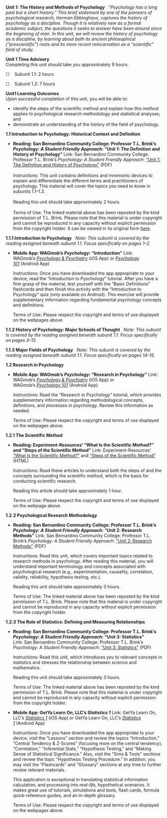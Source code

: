 **Unit 1: The History and Methods of Psychology** <span id="1"></span> 
*“Psychology has a long past but a short history.” This brief statement
by one of the pioneers of psychological research, Herman Ebbinghaus,
captures the history of psychology as a discipline. Though it is
relatively new as a formal academic subject, the questions it seeks to
answer have been around since the beginning of man. In this unit, we
will review the history of psychology as a discipline, by learning about
both its ancient philosophical (“prescientific”) roots and its more
recent reincarnation as a “scientific” field of study.*

**Unit 1 Time Advisory**  
Completing this unit should take you approximately 9 hours.  
  
 ☐    Subunit 1.1: 2 hours  
  
 ☐    Subunit 1.2: 7 hours

**Unit1 Learning Outcomes**  
Upon successful completion of this unit, you will be able to:
-   identify the steps of the scientific method and explain how this
    method applies to psychological research methodology and statistical
    analyses; and
-   demonstrate an understanding of the history of the field of
    psychology.

**1.1 Introduction to Psychology: Historical Context and Definition**
<span id="1.1"></span> 
-   **Reading: San Bernardino Community College: Professor T.L. Brink’s
    *Psychology: A Student Friendly Approach*: “Unit 1: The Definition
    and History of Psychology”**
    Link: San Bernardino Community College: Professor T.L.
    Brink’s *Psychology: A Student Friendly Approach*: [“Unit 1: The
    Definition and History of
    Psychology”](http://www.saylor.org/site/wp-content/uploads/2011/01/TLBrink_PSYCH01.pdf) (PDF)  
        
     Instructions: This unit contains definitions and mnemonic devices
    to explain and differentiate the different terms and practitioners
    of psychology. This material will cover the topics you need to know
    in subunits 1.1–1.3.  
        
     Reading this unit should take approximately 2 hours.  
        
     Terms of Use: The linked material above has been reposted by the
    kind permission of T.L. Brink. Please note that this material is
    under copyright and cannot be reproduced in any capacity without
    explicit permission from the copyright holder. It can be viewed in
    its original form
    [here](http://www.merlot.org/merlot/viewMaterial.htm;jsessionid=99E0B14DD8DD6948E713D18C086587A9?id=356461).

**1.1.1 Introduction to Psychology** <span id="1.1.1"></span> 
*Note: This subunit is covered by the reading assigned beneath subunit
1.1. Focus specifically on pages 1–2.*

-   **Mobile App: WAGmob’s *Psychology*: “Introduction”**
    Link: WAGmob’s [*Psychology &
    Psychiatry*](https://itunes.apple.com/us/app/psychology-psychiatry/id477962264?mt=8) (iOS
    App) or [*Psychology
    101*](https://play.google.com/store/apps/details?id=com.quizmine.androidpsychology) (Android
    App)   
      
     Instructions: Once you have downloaded the app appropriate to your
    device, read the “Introduction to Pyschology” tutorial. After you
    have a firm grasp of the material, test yourself with the “Basic
    Definitions” flashcards and then finish this activity with the
    “Introduction to Psychology” quiz (only available on Android). This
    exercise will provide supplementary information regarding
    fundamental psychology concepts and definitions.  
      
     Terms of Use: Please respect the copyright and terms of use
    displayed on the webpages above.

**1.1.2 History of Psychology: Major Schools of Thought** <span
id="1.1.2"></span> 
*Note: This subunit is covered by the reading assigned beneath subunit
1.1. Focus specifically on pages 3–13.*

**1.1.3 Major Fields of Psychology** <span id="1.1.3"></span> 
*Note: This subunit is covered by the reading assigned beneath subunit
1.1. Focus specifically on pages 14–15.*

**1.2 Research in Psychology** <span id="1.2"></span> 
-   **Mobile App: WAGmob’s *Psychology*: “Research in Psychology”**
    Link: WAGmob’s [*Psychology &
    Psychiatry*](https://itunes.apple.com/us/app/psychology-psychiatry/id477962264?mt=8) (iOS
    App) or WAGmob’s [*Psychology
    101*](https://play.google.com/store/apps/details?id=com.quizmine.androidpsychology) (Android
    App)  
      
     Instructions: Read the “Research in Psychology” tutorial, which
    provides supplementary information regarding methodological
    concepts, definitions, and processes in psychology. Review this
    information as needed.  
      
     Terms of Use: Please respect the copyright and terms of use
    displayed on the webpages above.

**1.2.1 The Scientific Method** <span id="1.2.1"></span> 
-   **Reading: Experiment-Resources’ “What Is the Scientific Method?”
    and “Steps of the Scientific Method”**
    Link: Experiment-Resources’ [“What Is the Scientific
    Method?”](http://explorable.com/what-is-the-scientific-method) and [“](http://www.experiment-resources.com/steps-of-the-scientific-method.html)[Steps
    of the Scientific
    Method”](http://www.experiment-resources.com/steps-of-the-scientific-method.html)
    (HTML)  
      
     Instructions: Read these articles to understand both the steps of
    and the concepts surrounding the scientific method, which is the
    basis for conducting scientific research.  
      
     Reading this article should take approximately 1 hour.  
      
     Terms of Use: Please respect the copyright and terms of use
    displayed on the webpage above.

**1.2.2 Psychological Research Methodology** <span id="1.2.2"></span> 
-   **Reading: San Bernardino Community College: Professor T.L. Brink’s
    *Psychology: A Student Friendly Approach*: “Unit 2: Research
    Methods”**
    Link: San Bernardino Community College: Professor T.L. Brink’s
    *Psychology: A Student Friendly Approach*: [“Unit 2: Research
    Methods”](http://www.saylor.org/site/wp-content/uploads/2011/01/TLBrink_PSYCH02.pdf) (PDF)  
      
     Instructions: Read this unit, which covers important topics related
    to research methods in psychology. After reading this material, you
    will understand important terminology and concepts associated with
    psychological research (e.g., experimentation, causality,
    correlation, validity, reliability, hypothesis testing, etc.).  
      
     Reading this unit should take approximately 3 hours.  
      
     Terms of Use: The linked material above has been reposted by the
    kind permission of T.L. Brink. Please note that this material is
    under copyright and cannot be reproduced in any capacity without
    explicit permission from the copyright holder.

**1.2.3 The Role of Statistics: Defining and Measuring Relationships**
<span id="1.2.3"></span> 
-   **Reading: San Bernardino Community College: Professor T.L. Brink’s
    *Psychology: A Student Friendly Approach*: “Unit 3: Statistics”**
    Link: San Bernardino Community College: Professor T.L. Brink’s
    *Psychology: A Student Friendly Approach*: [“Unit 3:
    Statistics”](http://www.saylor.org/site/wp-content/uploads/2011/01/TLBrink_PSYCH03.pdf) (PDF)  
      
     Instructions: Read this unit, which introduces you to relevant
    concepts in statistics and stresses the relationship between science
    and mathematics.  
      
     Reading this unit should take approximately 3 hours.  
      
     Terms of Use: The linked material above has been reposted by the
    kind permission of T.L. Brink. Please note that this material is
    under copyright and cannot be reproduced in any capacity without
    explicit permission from the copyright holder.

-   **Mobile App: GetYa Learn On, LLC’s *Statistics 1***
    Link: GetYa Learn On, LLC’s [*Statistics
    1*](https://itunes.apple.com/us/app/statistics-1/id339661480?mt=8) (iOS
    App) or GetYa Learn On, LLC’s [*Statistics
    1*](https://play.google.com/store/apps/details?id=com.getyalearnon.statistics1&hl=en) (Android
    App)  
      
     Instructions: Once you have downloaded the app appropriate to your
    device, visit the “Lessons” section and review the topics
    “Introduction,” “Central Tendency & Z-Scores” (focusing more on the
    central tendency), “Correlation,” “Inferential Stats,” “Hypothesis
    Testing,” and “Making Sense of Statistical Significance.” Also,
    visit the “Sims & Tools” sections and review the topic “Hypothesis
    Testing Procedure.” In addition, you may visit the “Flashcards” and
    “Glossary” sections at any time to further review relevant
    materials.  
      
     This application is exceptional in translating statistical
    information calculation, and processing into *real-life,*
    hypothetical scenarios. It makes great use of tutorials, simulations
    and tools, flash cards, formula quick-reference guides, and an
    in-depth glossary.  
      
     Terms of Use: Please respect the copyright and terms of use
    displayed on the webpages above.


